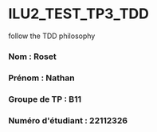 # ILU2_TEST_TP3_TDD
follow the TDD philosophy

### Nom : Roset
### Prénom : Nathan
### Groupe de TP : B11
### Numéro d'étudiant : 22112326